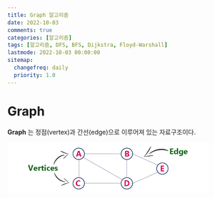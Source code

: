 ```yaml
---
title: Graph 알고리즘
date: 2022-10-03
comments: true
categories: [알고리즘]
tags: [알고리즘, DFS, BFS, Dijkstra, Floyd-Warshall]
lastmode: 2022-10-03 00:00:00
sitemap:
  changefreq: daily
  priority: 1.0
---
```


# Graph

**Graph** 는 정점(vertex)과 간선(edge)으로 이루어져 있는 자료구조이다.

![graph](/assets/img/post/graph.png)
